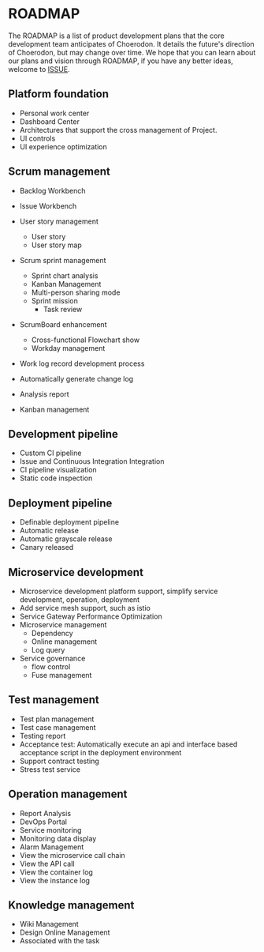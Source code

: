 # ROADMAP
The ROADMAP is a list of product development plans that the core development team anticipates of Choerodon. It details the future's direction of Choerodon, but may change over time. We hope that you can learn about our plans and vision through ROADMAP, if you have any better ideas, welcome to [ISSUE](https://github.com/choerodon/choerodon/issues).

## Platform foundation

- Personal work center
- Dashboard Center
- Architectures that support the cross management of Project.
- UI controls
- UI experience optimization

## Scrum management

- Backlog Workbench
- Issue Workbench
- User story management

  - User story
  - User story map

- Scrum sprint management
  - Sprint chart analysis
  - Kanban Management
  - Multi-person sharing mode
  - Sprint mission
    - Task review
- ScrumBoard enhancement
  - Cross-functional Flowchart show
  - Workday management
- Work log record development process
- Automatically generate change log
- Analysis report
- Kanban management


## Development pipeline

- Custom CI pipeline
- Issue and Continuous Integration Integration
- CI pipeline visualization
- Static code inspection


## Deployment pipeline
- Definable deployment pipeline
- Automatic release
- Automatic grayscale release
- Canary released


## Microservice development
- Microservice development platform support, simplify service development, operation, deployment
- Add service mesh support, such as istio
- Service Gateway Performance Optimization
- Microservice management
  - Dependency
  - Online management
  - Log query
- Service governance
  - flow control
  - Fuse management

## Test management
- Test plan management
- Test case management
- Testing report
- Acceptance test: Automatically execute an api and interface based acceptance script in the deployment environment
- Support contract testing
- Stress test service


## Operation management
- Report Analysis
- DevOps Portal
- Service monitoring
- Monitoring data display
- Alarm Management
- View the microservice call chain
- View the API call
- View the container log
- View the instance log 


## Knowledge management
- Wiki Management
- Design Online Management
- Associated with the task